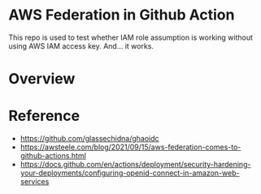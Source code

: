 # AWS Federation in Github Action
This repo is used to test whether IAM role assumption is working without using AWS IAM access key. And... it works.

# Overview


# Reference
- https://github.com/glassechidna/ghaoidc
- https://awsteele.com/blog/2021/09/15/aws-federation-comes-to-github-actions.html
- https://docs.github.com/en/actions/deployment/security-hardening-your-deployments/configuring-openid-connect-in-amazon-web-services